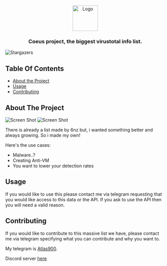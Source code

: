 <br/>
<p align="center">
  <a href="https://github.com/opsec-bot/Coeus">
    <img src="https://cdn.discordapp.com/attachments/1070855457167646845/1072359256306745414/images.png" alt="Logo" width="80" height="80">
  </a>

  <h3 align="center">Coeus project, the biggest virustotal info list.</h3>


![Stargazers](https://img.shields.io/github/stars/opsec-bot/Coeus?style=social) 

## Table Of Contents

* [About the Project](#about-the-project)
* [Usage](#usage)
* [Contributing](#contributing)

## About The Project

![Screen Shot](https://cdn.upload.systems/uploads/BiEn9KEf.gif)
![Screen Shot](https://cdn.upload.systems/uploads/MP6wcTsf.png)

There is already a list made by 6nz but, i wanted something better and always growing. So i made my own!

Here's the use cases:

* Malware..?
* Creating Anti-VM
* You want to lower your detection rates

## Usage

If you would like to use this please contact me via telegram requesting that you would like access to this data or the API. If you ask to use the API then you will need a valid reason.

## Contributing

If you would like to contribute to this massive list we have, please contact me via telegram specifying what you can contribute and why you want to.

My telegram is [Atlas900](https://t.me/Atlas900).

Discord server [here](https://discord.gg/EqUcuUUfhw)
